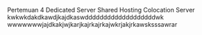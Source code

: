 Pertemuan 4
Dedicated Server
Shared Hosting
Colocation Server
kwkwkdakdkawdjkajdkaswdddddddddddddddddddwk
wwwwwwwjajdkakjwjkarjkajrkajrkajwkrjakjrkawsksssawrar
